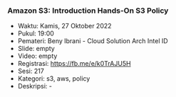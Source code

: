 ###  Amazon S3: Introduction Hands-On S3 Policy

- Waktu: Kamis, 27 Oktober 2022
- Pukul: 19:00
- Pemateri: Beny Ibrani - Cloud Solution Arch Intel ID
- Slide: empty
- Video: empty
- Registrasi: https://fb.me/e/k0TrAJU5H
- Sesi: 217
- Kategori: s3, aws, policy
- Deskripsi: -
